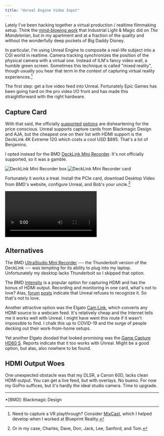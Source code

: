 ```yaml
---
title: "Unreal Engine Video Input"
---
```


Lately I've been hacking together a virtual production / realtime filmmaking setup. Think the [mind-blowing work](https://www.youtube.com/watch?v=gUnxzVOs3rk) that Industrial Light & Magic did on *The Mandelorian*, but in my apartment and at a fraction of the quality and without the wonderfully deep pockets of Big Daddy Disney.

In particular, I'm using Unreal Engine to composite a real-life subject into a CGI world in realtime. Camera tracking synchronizes the position of the physical camera with a virtual one. Instead of ILM's fancy video wall, a humble green screen. Sometimes this technique is called "mixed reality", though usually you hear that term in the context of capturing virtual reality experiences.[^1]

The first step: get a live video feed into Unreal. Fortunately Epic Games has been going hard on the pro video I/O front and has made this straightforward with the right hardware.

## Capture Card

With that said, the officially [supported](https://docs.unrealengine.com/en-US/Engine/ProVideoIO/BlackmagicIOReference/index.html) [options](https://docs.unrealengine.com/en-US/Engine/ProVideoIO/AJAIOReference/index.html) are disheartening for the price conscious.
Unreal supports capture cards from Blackmagic Design and AJA, but the cheapest one on their list with HDMI support is the DeckLink 4K Extreme 12G which costs a cool USD $895. That's a lot of Benjamins.

I opted instead for the BMD [DeckLink Mini
Recorder](https://www.blackmagicdesign.com/products/decklink/techspecs/W-DLK-06). It's not officially supported, so it was a gamble.

<img alt="DeckLink Mini Recorder box" srcset="/images/decklink-mini-recorder-box.jpg 1x, /images/decklink-mini-recorder-box@2x.jpg 2x" src="/images/decklink-mini-recorder-box.jpg">

<img alt="DeckLink Mini Recorder card" srcset="/images/decklink-mini-recorder-card.jpg 1x, /images/decklink-mini-recorder-card@2x.jpg 2x" src="/images/decklink-mini-recorder-card.jpg">

Fortunately it works a treat. Install the PCIe card, download Desktop Video from BMD's website, configure Unreal, and Bob's your uncle.[^2]

<video controls src="/videos/unreal-video-input.mp4"></video>

## Alternatives

The BMD [UltraStudio Mini Recorder](https://www.blackmagicdesign.com/products/ultrastudio/techspecs/W-DLUS-04) --- the Thunderbolt version of the DeckLink --- was tempting for its ability to plug into my laptop. Unfortunately my desktop lacks Thunderbolt so I skipped that option.

The BMD [Intensity](https://www.blackmagicdesign.com/products/intensitypro4k/techspecs/W-INT-05) is a popular option for capturing HDMI and has the bonus of HDMI output. Recording and monitoring in one card, what's not to love? Alas, [forum](https://forums.unrealengine.com/unreal-engine/feedback-for-epic/1655497-hdmi-video-capture-card-support-for-virtual-production) [posts](https://forums.unrealengine.com/community/general-discussion/1646571-video-capture-cards-not-working-supported-help) indicate that Unreal refuses to recognize it. So that's not to love.

Another attractive option was the Elgato [Cam Link](https://www.elgato.com/en/gaming/cam-link-4k), which converts any HDMI source to a webcam feed. It's relatively cheap and the Internet tells me it works well with Unreal. I might have went this route if it wasn't impossible to find. I chalk this up to COVID-19 and the surge of people decking out their work-from-home setups.

Yet another Elgato doodad that looked promising was the [Game Capture HD60
S](https://www.elgato.com/en/gaming/game-capture-hd60-s). Reports indicate that it too works with Unreal. Might be a good option, but alas, also nowhere to be found.

## HDMI Output Woes

One unexpected obstacle was that my DLSR, a Canon 60D, lacks clean HDMI output. You can get a live feed, but with overlays. No bueno. For now my GoPro suffices, but it's hardly the ideal studio camera. Time to upgrade.

---

[^1]: Need to capture a VR playthrough? Consider [MixCast](https://mixcast.me), which I helped develop when I worked at Blueprint Reality.

[^2]: Or in my case, Charles, Dave, Don, Jack, Lee, Sanford, and Tom.

*[BMD]: Blackmagic Design
